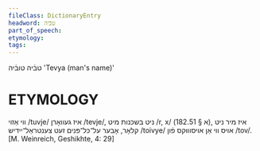 ```yaml
---
fileClass: DictionaryEntry
headword: טבֿיה
part_of_speech: 
etymology: 
tags: 
---
```

טבֿיה
טובֿיה
'Tevya (man's name)'

ETYMOLOGY
===========
ווי אַזוי /tuvje/ איז געוואָרן /tevje/, ניט בשכנות מיט /r, x/ (א § 182.51), איז מיר ניט קלאָר, אָבער על־כּל־פּנים זעט צענטראַל־ייִדיש /toivye/ אויס ווי אַן אויסוווּקס פֿון /tov/.
[M. Weinreich, Geshikhte, 4: 29] 